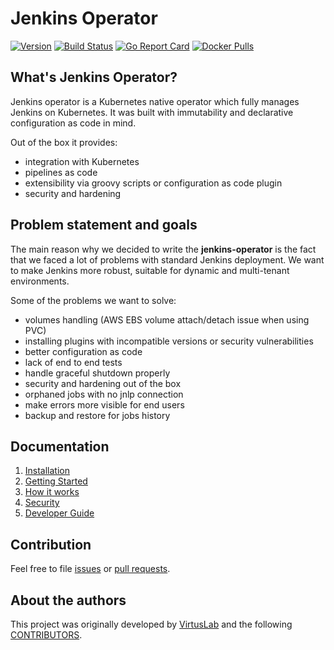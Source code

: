 # Jenkins Operator

[![Version](https://img.shields.io/badge/version-v0.0.5-brightgreen.svg)](https://github.com/jenkinsci/kubernetes-operator/releases/tag/v0.0.5)
[![Build Status](https://travis-ci.org/jenkinsci/kubernetes-operator.svg?branch=master)](https://travis-ci.org/jenkinsci/kubernetes-operator)
[![Go Report Card](https://goreportcard.com/badge/github.com/jenkinsci/kubernetes-operator "Go Report Card")](https://goreportcard.com/report/github.com/jenkinsci/kubernetes-operator)
[![Docker Pulls](https://img.shields.io/docker/pulls/virtuslab/jenkins-operator.svg)](https://hub.docker.com/r/virtuslab/jenkins-operator/tags)

## What's Jenkins Operator?

Jenkins operator is a Kubernetes native operator which fully manages Jenkins on Kubernetes.
It was built with immutability and declarative configuration as code in mind.

Out of the box it provides:
- integration with Kubernetes
- pipelines as code
- extensibility via groovy scripts or configuration as code plugin
- security and hardening

## Problem statement and goals

The main reason why we decided to write the **jenkins-operator** is the fact that we faced a lot of problems with standard Jenkins deployment.
We want to make Jenkins more robust, suitable for dynamic and multi-tenant environments. 

Some of the problems we want to solve:
- volumes handling (AWS EBS volume attach/detach issue when using PVC)
- installing plugins with incompatible versions or security vulnerabilities
- better configuration as code
- lack of end to end tests
- handle graceful shutdown properly
- security and hardening out of the box
- orphaned jobs with no jnlp connection
- make errors more visible for end users
- backup and restore for jobs history

## Documentation

1. [Installation][installation]
2. [Getting Started][getting_started]
3. [How it works][how_it_works]
4. [Security][security]
5. [Developer Guide][developer_guide]

## Contribution

Feel free to file [issues](https://github.com/jenkinsci/kubernetes-operator/issues) or [pull requests](https://github.com/jenkinsci/kubernetes-operator/pulls).    

## About the authors

This project was originally developed by [VirtusLab](https://virtuslab.com/) and the following [CONTRIBUTORS](https://github.com/VirtusLab/jenkins-operator/graphs/contributors).

[installation]:docs/installation.md
[getting_started]:docs/getting-started.md
[how_it_works]:docs/how-it-works.md
[security]:docs/security.md
[developer_guide]:docs/developer-guide.md